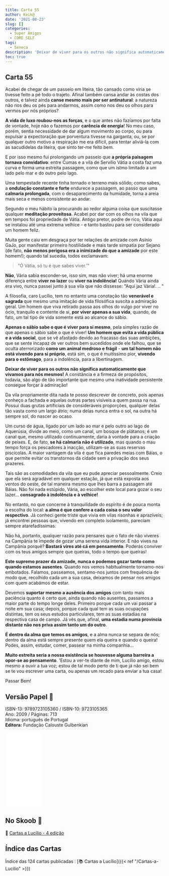 ```yaml
---
title: Carta 55
author: Keik@
date: '2021-08-23'
slug: []
categories:
  - Super Amigos
  - CORE SELF
tags:
  - Seneca
description: 'Deixar de viver para os outros não significa automaticamente que vivamos para nós mesmos!'
toc: true
---
```


## Carta 55

Acabei de chegar de um passeio em liteira, tão cansado como viria se tivesse feito a pé todo o trajeto. Afinal também cansa andar às costas dos outros, e talvez ainda **canse mesmo mais por ser antinatural**: a natureza não nos deu os pés para andarmos, assim como nos deu os olhos para vermos por nós próprios? 

**A vida de luxo roubou-nos as forças**, e o que antes não fazíamos por falta de vontade, hoje não o fazemos por **carência de energia**! No meu caso, porém, sentia necessidade de dar algum movimento ao corpo, ou para expulsar a expectoração que porventura tivesse na garganta, ou, se por qualquer outro motivo a respiração me era difícil, para tentar aliviá-la com as sacudidelas da liteira, que sinto ter-me feito bem. 

E por isso mesmo fui prolongando um passeio que **a própria paisagem tornava convidativo**: entre Cumas e a vila de Servílio Vátia a costa faz uma curva e forma uma estreita passagem, como que um istmo limitado a um lado pelo mar e do outro pelo lago. 

Uma tempestade recente tinha tornado o terreno mais sólido; como sabes, a **ondulação constante e forte** endurece a passagem, ao passo que uma **calmaria prolongada**, com o desaparecimento da humidade, torna a areia mais seca e menos consistente ao andar.

Segundo o meu hábito ia procurando ao redor alguma coisa que suscitasse qualquer **meditação proveitosa**. Acabei por dar com os olhos na vila que em tempos foi propriedade de Vátia. Antigo pretor, podre de rico, Vátia aqui se instalou até uma extrema velhice - e tanto bastou para ser considerado um homem feliz. 

Muita gente caiu em desgraça por ter relações de amizade com Asínio GaJo, por manifestar primeiro hostilidade e mais tarde simpatia por Sejano (de fato, **não menos perigosa era a inimizade do que a amizade** por este homem!); quando tal sucedia, todos exclamavam: 
> "Ó Vátia, só tu é que sabes viver.'"

**Não**, Vária sabia esconder-se, isso sim, mas não viver; há uma enorme diferença entre **viver no lazer** ou **viver na indolência!** Quando Vária ainda era vivo, nunca passei junto à sua vila que não dissesse: "Aqui jaz Vária!. .. " 

A filosofia, caro Lucílio, tem no entanto uma conotação tão **venerável e sagrada** que mesmo uma imitação de vida filosófica suscita a admiração geral. Um homem que viva retirado passa aos olhos do vulgo por viver no ócio, tranquilo e contente de si, **por viver apenas a sua vida**, quando, de fato, um tal tipo de vida somente está ao alcance do sábio. 

**Apenas o sábio sabe o que é viver para si mesmo**, pela simples razão de que apenas o sábio sabe o que é viver! **Um homem que evita a vida pública e a vida social**, que se vê afastado devido ao fracasso das suas ambições, que se sente incapaz de ver outros bem sucedidos onde ele falhou, que se oculta aterrorizado **como um animal medroso e frágil** - **um tal homem não está vivendo para si próprio**, está sim, o que é muitíssimo pior, **vivendo para o estômago**, para a indolência, para a libertinagem. 

**Deixar de viver para os outros não significa automaticamente que vivamos para nós mesmos!** A constância e a firmeza de propósitos, todavia, são algo de tão importante que mesmo uma inatividade persistente consegue forçar à admiração!

Da vila propriamente dita nada te posso descrever de concreto, pois apenas conheço a fachada e aquelas outras partes visíveis a quem passa na rua. Possui duas grutas artificiais de consideráveis proporções, qualquer delas tão vasta como um largo átrio; numa delas nunca entra o sol, na outra há sempre sol, do nascer ao ocaso. 

Um curso de água, ligado por um lado ao mar e pelo outro ao lago de Aquerúsia, divide ao meio, como um canal, um bosque de plátanos; é um canal que, mesmo utilizado continuamente, daria à vontade para a criação de peixes. E, de fato, **se há calmaria não é utilizado**, mas quando o mau tempo força os pescadores à inacção, utilizam-se as suas reservas piscícolas. A maior vantagem da vila é que fica paredes meias com Báias, o que permite evitar os transtornos da cidade sem a privação dos seus prazeres. 

Tais são as comodidades da vila que eu pude apreciar pessoalmente. Creio que ela será agradável em qualquer estação, já que está exposta aos ventos do oeste, de tal maneira mesmo que lhes barra a passagem até Báias. Não foi nada estúpido, Vária, ao escolher este local para gozar o seu lazer... **consagrado à indolência e à velhice!**

No entanto, no que concerne à tranquilidade do espírito é de pouca monta a escolha do local: **a alma é que confere a cada coisa o seu valor respectivo**. Já conheci gente triste que vivia em vilas risonhas e aprazíveis; já encontrei pessoas que, vivendo em completo isolamento, pareciam sempre atarefadíssimas. 

Não há, portanto, qualquer razão para pensares que o fato de não viveres na Campânia te impede de gozar uma serena vida interior. E não vives na Campânia porquê? **Bastará vires até cá em pensamento**. Poderás conviver com os teus amigos sempre que queiras, todo o tempo que queiras! 

**Este supremo prazer da amizade, nunca o podemos gozar tanto como quando estamos ausentes**. Quando nos vemos habitualmente tornamo-nos embotados. Falamos, passeamos, sentamo-nos juntos com frequência de modo que, recolhido cada um a sua casa, deixamos de pensar nos amigos com quem acabámos de estar. 

Devemos **suportar mesmo a ausência dos amigos** com tanto mais paciência quanto é certo que, ainda quando não ausentes, passamos a maior parte do tempo longe deles. Primeiro porque cada um vai passar a noite em sua casa; depois, porque cada qual tem as suas ocupações distintas, tem os seus estudos particulares, tem as suas estadias na respectiva casa de campo. Já vês que, afinal, **uma estadia numa província distante não nos priva assim tanto um do outro**. 

**É dentro da alma que temos os amigos**, e a alma nunca se separa de nós; dentro da alma está sempre presente quem ela queira e quando o queira! Podes, assim, estudar, comer, passear na minha companhia... 

**Muito estreita seria a nossa existência se houvesse alguma barreira a opor-se ao pensamento**. 'Estou a ver-te diante de mim, Lucílio amigo, estou mesmo a ouvir a tua voz; estou de tal modo perto de ti que já não sei bem se te vou escrever uma carta, ou apenas um recado para
enviar a tua casa!


Passar Bem!


## Versão Papel :book:

ISBN-13: 9789723105360 / ISBN-10: 9723105365  
Ano: 2009 / Páginas: 713  
Idioma: português de Portugal   
**Editora:** Fundação Calouste Gulbenkian

<iframe style="width:120px;height:240px;" marginwidth="0" marginheight="0" scrolling="no" frameborder="0" src="//ws-na.amazon-adsystem.com/widgets/q?ServiceVersion=20070822&OneJS=1&Operation=GetAdHtml&MarketPlace=BR&source=ac&ref=tf_til&ad_type=product_link&tracking_id=mundodekeika-20&marketplace=amazon&amp;region=BR&placement=9723105365&asins=9723105365&linkId=fb8dc16224bc0c2b7943ec769c5b5905&show_border=true&link_opens_in_new_window=true&price_color=333333&title_color=0066c0&bg_color=ffffff">
    </iframe>


## No Skoob :eagle:

:book: [Cartas a Lucílio - 4 edição](https://www.skoob.com.br/cartas-a-lucilio-37684ed41245.html)


## Índice das Cartas

Índice das 124 cartas publicadas : [📚 Cartas a Lucílio]({{< ref "/Cartas-a-Lucilio" >}})





























